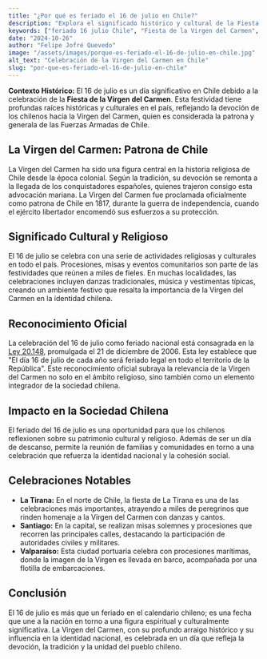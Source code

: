```yaml
---
title: "¿Por qué es feriado el 16 de julio en Chile?"
description: "Explora el significado histórico y cultural de la Fiesta de la Virgen del Carmen, un importante feriado nacional en Chile."
keywords: ["feriado 16 julio Chile", "Fiesta de la Virgen del Carmen", "patrona de Chile", "celebraciones culturales"]
date: "2024-10-26"
author: "Felipe Jofré Quevedo"
image: "/assets/images/porque-es-feriado-el-16-de-julio-en-chile.jpg"
alt_text: "Celebración de la Virgen del Carmen en Chile"
slug: "por-que-es-feriado-el-16-de-julio-en-chile"
---
```


**Contexto Histórico:** El 16 de julio es un día significativo en Chile debido a la celebración de la **Fiesta de la Virgen del Carmen**. Esta festividad tiene profundas raíces históricas y culturales en el país, reflejando la devoción de los chilenos hacia la Virgen del Carmen, quien es considerada la patrona y generala de las Fuerzas Armadas de Chile.

## La Virgen del Carmen: Patrona de Chile

La Virgen del Carmen ha sido una figura central en la historia religiosa de Chile desde la época colonial. Según la tradición, su devoción se remonta a la llegada de los conquistadores españoles, quienes trajeron consigo esta advocación mariana. La Virgen del Carmen fue proclamada oficialmente como patrona de Chile en 1817, durante la guerra de independencia, cuando el ejército libertador encomendó sus esfuerzos a su protección.

## Significado Cultural y Religioso

El 16 de julio se celebra con una serie de actividades religiosas y culturales en todo el país. Procesiones, misas y eventos comunitarios son parte de las festividades que reúnen a miles de fieles. En muchas localidades, las celebraciones incluyen danzas tradicionales, música y vestimentas típicas, creando un ambiente festivo que resalta la importancia de la Virgen del Carmen en la identidad chilena.

## Reconocimiento Oficial

La celebración del 16 de julio como feriado nacional está consagrada en la [Ley 20.148](https://www.bcn.cl/leychile/navegar?idNorma=257080&idVersion=200701), promulgada el 21 de diciembre de 2006. Esta ley establece que "El día 16 de julio de cada año será feriado legal en todo el territorio de la República". Este reconocimiento oficial subraya la relevancia de la Virgen del Carmen no solo en el ámbito religioso, sino también como un elemento integrador de la sociedad chilena.

## Impacto en la Sociedad Chilena

El feriado del 16 de julio es una oportunidad para que los chilenos reflexionen sobre su patrimonio cultural y religioso. Además de ser un día de descanso, permite la reunión de familias y comunidades en torno a una celebración que refuerza la identidad nacional y la cohesión social.

## Celebraciones Notables

- **La Tirana:** En el norte de Chile, la fiesta de La Tirana es una de las celebraciones más importantes, atrayendo a miles de peregrinos que rinden homenaje a la Virgen del Carmen con danzas y cantos.
- **Santiago:** En la capital, se realizan misas solemnes y procesiones que recorren las principales calles, destacando la participación de autoridades civiles y militares.
- **Valparaíso:** Esta ciudad portuaria celebra con procesiones marítimas, donde la imagen de la Virgen es llevada en barco, acompañada por una flotilla de embarcaciones.

## Conclusión

El 16 de julio es más que un feriado en el calendario chileno; es una fecha que une a la nación en torno a una figura espiritual y culturalmente significativa. La Virgen del Carmen, con su profundo arraigo histórico y su influencia en la identidad nacional, es celebrada en un día que refleja la devoción, la tradición y la unidad del pueblo chileno.
